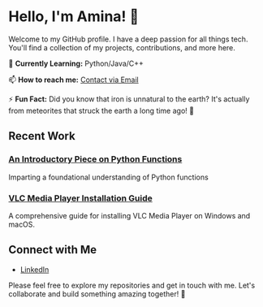 
# Hello, I'm Amina! 👋

Welcome to my GitHub profile. I have a deep passion for all things tech. You'll find a collection of my projects, contributions, and more here.

🌱 **Currently Learning:** Python/Java/C++ 

📫 **How to reach me:** [Contact via Email](mailto:amina.ahmed2798@gmail.com)

⚡ **Fun Fact:** Did you know that iron is unnatural to the earth? It's actually from meteorites that struck the earth a long time ago! 👀

## Recent Work

### [An Introductory Piece on Python Functions](https://github.com/Aminaa27/From-Greetings-to-Serenades-A-Brief-Introduction-to-Python-Functions)
Imparting a foundational understanding of Python functions

### [VLC Media Player Installation Guide](https://github.com/Aminaa27/VLC-Installation-Guide)
A comprehensive guide for installing VLC Media Player on Windows and macOS.

## Connect with Me

- [LinkedIn](https://www.linkedin.com/in/amina-ahmed98/)

Please feel free to explore my repositories and get in touch with me. Let's collaborate and build something amazing together! 🚀
